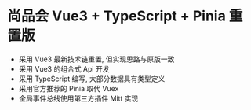 # 尚品会 Vue3 + TypeScript + Pinia 重置版

-   采用 Vue3 最新技术链重置, 但实现思路与原版一致
-   采用 Vue3 的组合式 Api 开发
-   采用 TypeScript 编写, 大部分数据具有类型定义
-   采用官方推荐的 Pinia 取代 Vuex
-   全局事件总线使用第三方插件 Mitt 实现
